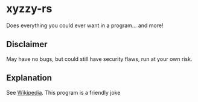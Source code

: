 # xyzzy-rs
Does everything you could ever want in a program... and more!

## Disclaimer
May have no bugs, but could still have security flaws, run at your own risk.

## Explanation
See [Wikipedia](https://wikipedia.org/wiki/Xyzzy_(computing)#Operating_systems). This program is a friendly joke
